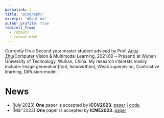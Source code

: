 ```yaml
---
permalink: /
title: "Biography"
excerpt: "About me"
author_profile: true
redirect_from: 
  - /about/
  - /about.html
---
```


Currently I’m a Second year master student advised by Prof. [Anna Zhu](http://cst.whut.edu.cn/xygk/szdw/201809/t20180911_876961.shtml)(Computer Vision & Multimodal Learning, 2021.09 ~ Present) at Wuhan University of Technology, Wuhan, China. My research interests mainly include: Image generation(font, handwritten), Weak supervision, Contrastive learning, Diffusion-model. 


News
======
* [july'2023] **One** paper is accepted by **ICCV2023**. [paper](https://github.com/awei669/VQ-Font/blob/main/Paper_IMG/Few%20shot%20font%20generation%20via%20transferring%20similarity%20guided%20global%20style%20and%20quantization%20local%20style.pdf) | [code](https://github.com/awei669/VQ-Font).
* [Mar'2023] **One** paper is accepted by **ICME2023**. [paper](https://ieeexplore.ieee.org/abstract/document/10219982)